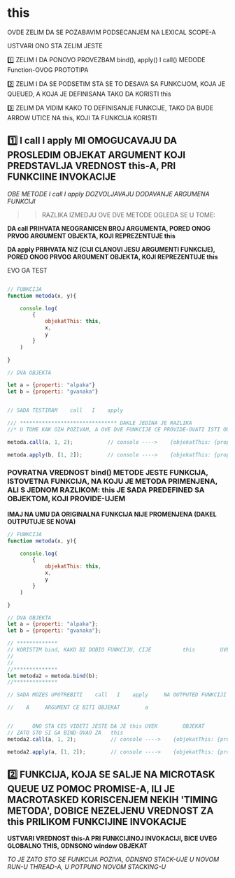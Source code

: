 # this

OVDE ZELIM DA SE POZABAVIM PODSECANJEM NA LEXICAL SCOPE-A

USTVARI ONO STA ZELIM JESTE

:one: ZELIM I DA PONOVO PROVEZBAM bind(), apply() I call() MEDODE Function-OVOG PROTOTIPA

:two: ZELIM I DA SE PODSETIM STA SE TO DESAVA SA FUNKCIJOM, KOJA JE QUEUED, A KOJA JE DEFINISANA TAKO DA KORISTI this

:three: ZELIM DA VIDIM KAKO TO DEFINISANJE FUNKCIJE, TAKO DA BUDE ARROW UTICE NA this, KOJI TA FUNKCIJA KORISTI

## :one: I call I apply MI OMOGUCAVAJU DA PROSLEDIM OBJEKAT ARGUMENT KOJI PREDSTAVLJA VREDNOST this-A, PRI FUNKCIINE INVOKACIJE

*OBE METODE I call I apply DOZVOLJAVAJU DODAVANJE ARGUMENA FUNKCIJI*

>> RAZLIKA IZMEDJU OVE DVE METODE OGLEDA SE U TOME:

**DA call PRIHVATA NEOGRANICEN BROJ ARGUMENTA, PORED ONOG PRVOG ARGUMENT OBJEKTA, KOJI REPREZENTUJE this**

**DA apply PRIHVATA NIZ (CIJI CLANOVI JESU ARGUMENTI FUNKCIJE), PORED ONOG PRVOG ARGUMENT OBJEKTA, KOJI REPREZENTUJE this**

EVO GA TEST

```javascript

// FUNKCIJA
function metoda(x, y){

    console.log(
        {
            objekatThis: this,
            x,
            y
        }
    )

}

// DVA OBJEKTA

let a = {properti: "alpaka"}
let b = {properti: "gvanaka"}


// SADA TESTIRAM    call   I    apply

/// ******************************* DAKLE JEDINA JE RAZLIKA
//* U TOME KAK OIH POZIVAM, A OVE DVE FUNKCIJE CE PROVIDE-OVATI ISTI OUTCOME

metoda.call(a, 1, 2);           // console ---->    {objekatThis: {properti: "alpaka"}, x: 1, y: 2}

metoda.apply(b, [1, 2]);        // console ---->    {objekatThis: {properti: "gvanaka"}, x: 1, y: 2}

```

### POVRATNA VREDNOST bind() METODE JESTE FUNKCIJA, ISTOVETNA FUNKCIJA, NA KOJU JE METODA PRIMENJENA, ALI S JEDNOM RAZLIKOM: this JE SADA PREDEFINED SA OBJEKTOM, KOJI PROVIDE-UJEM

**IMAJ NA UMU DA ORIGINALNA FUNKCIJA NIJE PROMENJENA (DAKEL OUTPUTUJE SE NOVA)**

```javascript
// FUNKCIJA
function metoda(x, y){

    console.log(
        {
            objekatThis: this,
            x,
            y
        }
    )

}

// DVA OBJEKTA
let a = {properti: "alpaka"};
let b = {properti: "gvanaka"};

// *************
// KORISTIM bind, KAKO BI DOBIO FUNKCIJU, CIJE          this        UVEK IMA VREDNOST       OBJEKTA,
//                                                                                       REFERENCED BY
//                                                                                        VARIJABLA  b
//**************
let metoda2 = metoda.bind(b);
//**************

// SADA MOZES UPOTREBITI    call   I    apply     NA OUTPUTED FUNKCIJI

//    A     ARGUMENT CE BITI OBJEKAT        a


//      ONO STA CES VIDETI JESTE DA JE this UVEK        OBJEKAT         b
// ZATO STO SI GA BIND-OVAO ZA   this
metoda2.call(a, 1, 2);           // console ---->    {objekatThis: {properti: "gvasnak"}, x: 1, y: 2}

metoda2.apply(a, [1, 2]);        // console ---->    {objekatThis: {properti: "gvanaka"}, x: 1, y: 2}
```

## :two: FUNKCIJA, KOJA SE SALJE NA MICROTASK QUEUE UZ POMOC PROMISE-A, ILI JE MACROTASKED KORISCENJEM NEKIH 'TIMING METODA', DOBICE NEZELJENU VREDNOST ZA this PRILIKOM FUNKCIJINE INVOKACIJE

**USTVARI VREDNOST this-A PRI FUNKCIJINOJ INVOKACIJI, BICE UVEG GLOBALNO THIS, ODNSONO window OBJEKAT**

*TO JE ZATO STO SE FUNKCIJA POZIVA, ODNSNO STACK-UJE U NOVOM RUN-U THREAD-A, U POTPUNO NOVOM STACKING-U*

```javascript

```
